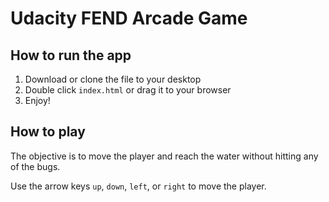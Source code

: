 # Udacity FEND Arcade Game

## How to run the app
1. Download or clone the file to your desktop
2. Double click `index.html` or drag it to your browser
3. Enjoy!

## How to play
The objective is to move the player and reach the water without hitting any of the bugs.

Use the arrow keys `up`, `down`, `left`, or `right` to move the player.
